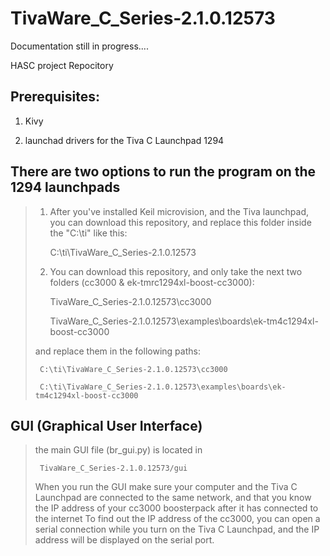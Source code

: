 TivaWare_C_Series-2.1.0.12573
=============================

Documentation still in progress....


HASC project Repocitory

## Prerequisites:

1) Kivy

2) launchad drivers for the Tiva C Launchpad 1294

## There are two options to run the program on the 1294 launchpads
> 1) After you've installed Keil microvision, and the Tiva launchpad, you can download this repository, and replace this
> folder inside the "C:\ti" like this:
>
>      C:\ti\TivaWare_C_Series-2.1.0.12573
>
> 2) You can download this repository, and only take the next two folders (cc3000 & ek-tmrc1294xl-boost-cc3000):
>
>      TivaWare_C_Series-2.1.0.12573\cc3000
>
>      TivaWare_C_Series-2.1.0.12573\examples\boards\ek-tm4c1294xl-boost-cc3000
>
> and replace them in the following paths:
>
>      C:\ti\TivaWare_C_Series-2.1.0.12573\cc3000
>
>      C:\ti\TivaWare_C_Series-2.1.0.12573\examples\boards\ek-tm4c1294xl-boost-cc3000
>
## GUI (Graphical User Interface)
> the main GUI file (br_gui.py) is located in 
>
>      TivaWare_C_Series-2.1.0.12573/gui
>
> When you run the GUI make sure your computer and the Tiva C Launchpad are connected to the same network, and that you know
> the IP address of your cc3000 boosterpack after it has connected to the internet
> To find out the IP address of the cc3000, you can open a serial connection while you turn on the Tiva C Launchpad, and
> the IP address will be displayed on the serial port.
